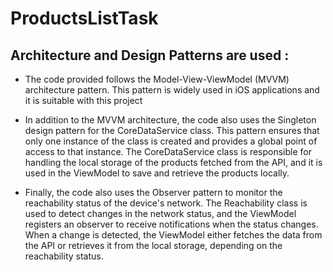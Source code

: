 # ProductsListTask

## Architecture and Design Patterns are used :

- The code provided follows the Model-View-ViewModel (MVVM) architecture pattern. This pattern is widely used in iOS applications and it is suitable with this project

- In addition to the MVVM architecture, the code also uses the Singleton design pattern for the CoreDataService class. This pattern ensures that only one instance of the class is created and provides a global point of access to that instance. The CoreDataService class is responsible for handling the local storage of the products fetched from the API, and it is used in the ViewModel to save and retrieve the products locally.

- Finally, the code also uses the Observer pattern to monitor the reachability status of the device's network. The Reachability class is used to detect changes in the network status, and the ViewModel registers an observer to receive notifications when the status changes. When a change is detected, the ViewModel either fetches the data from the API or retrieves it from the local storage, depending on the reachability status.
